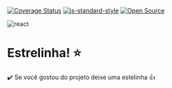 [![Coverage Status](https://coveralls.io/repos/github/rmanguinho/clean-react/badge.svg?branch=master)](https://coveralls.io/github/naiaragabriela/proj-react?branch=main)
[![js-standard-style](https://img.shields.io/badge/code%20style-standard-brightgreen.svg)](http://standardjs.com)
[![Open Source](https://badges.frapsoft.com/os/v1/open-source.svg?v=103)](https://opensource.org/)


![react](https://github.com/naiaragabriela/proj-react/assets/126898837/ae6f9758-5f22-4fcd-bd3e-fa708b18070c)

# Estrelinha! ⭐
✔️ Se você gostou do projeto deixe uma estelinha 👍
